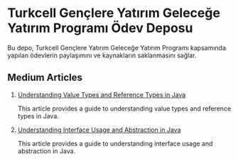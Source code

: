 # Turkcell Gençlere Yatırım Geleceğe Yatırım Programı Ödev Deposu

Bu depo, Turkcell Gençlere Yatırım Geleceğe Yatırım Programı kapsamında yapılan ödevlerin paylaşımını ve kaynakların saklanmasını sağlar.

## Medium Articles 

1. [Understanding Value Types and Reference Types in Java](https://medium.com/@eneseksi10/understanding-value-types-and-reference-types-in-java-93a836cfbb5b)
   
   This article provides a guide to understanding value types and reference types in Java.

2. [Understanding Interface Usage and Abstraction in Java](https://medium.com/@eneseksi10/understanding-interface-usage-and-abstraction-in-java-56131e10a30d)
   
   This article provides a guide to understanding interface usage and abstraction in Java.

